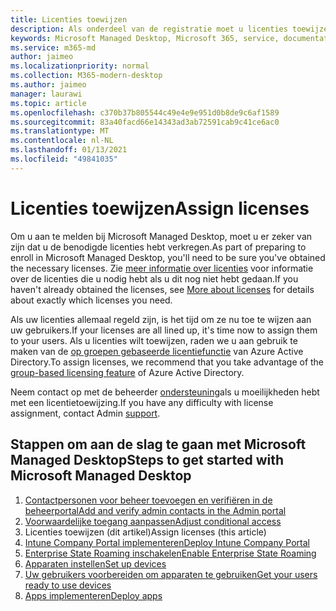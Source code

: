 ```yaml
---
title: Licenties toewijzen
description: Als onderdeel van de registratie moet u licenties toewijzen die u al hebt verkregen voor uw gebruikers.
keywords: Microsoft Managed Desktop, Microsoft 365, service, documentatie
ms.service: m365-md
author: jaimeo
ms.localizationpriority: normal
ms.collection: M365-modern-desktop
ms.author: jaimeo
manager: laurawi
ms.topic: article
ms.openlocfilehash: c370b37b805544c49e4e9e951d0b8de9c6af1589
ms.sourcegitcommit: 83a40facd66e14343ad3ab72591cab9c41ce6ac0
ms.translationtype: MT
ms.contentlocale: nl-NL
ms.lasthandoff: 01/13/2021
ms.locfileid: "49841035"
---
```

# <a name="assign-licenses"></a><span data-ttu-id="4131a-104">Licenties toewijzen</span><span class="sxs-lookup"><span data-stu-id="4131a-104">Assign licenses</span></span>

<span data-ttu-id="4131a-105">Om u aan te melden bij Microsoft Managed Desktop, moet u er zeker van zijn dat u de benodigde licenties hebt verkregen.</span><span class="sxs-lookup"><span data-stu-id="4131a-105">As part of preparing to enroll in Microsoft Managed Desktop, you'll need to be sure you've obtained the necessary licenses.</span></span> <span data-ttu-id="4131a-106">Zie [meer informatie over licenties](../get-ready/prerequisites.md#more-about-licenses) voor informatie over de licenties die u nodig hebt als u dit nog niet hebt gedaan.</span><span class="sxs-lookup"><span data-stu-id="4131a-106">If you haven't already obtained the licenses, see [More about licenses](../get-ready/prerequisites.md#more-about-licenses) for details about exactly which licenses you need.</span></span>


<span data-ttu-id="4131a-107">Als uw licenties allemaal regeld zijn, is het tijd om ze nu toe te wijzen aan uw gebruikers.</span><span class="sxs-lookup"><span data-stu-id="4131a-107">If your licenses are all lined up, it's time now to assign them to your users.</span></span> <span data-ttu-id="4131a-108">Als u licenties wilt toewijzen, raden we u aan gebruik te maken van de [op groepen gebaseerde licentiefunctie](https://docs.microsoft.com/azure/active-directory/fundamentals/active-directory-licensing-whatis-azure-portal) van Azure Active Directory.</span><span class="sxs-lookup"><span data-stu-id="4131a-108">To assign licenses, we recommend that you take advantage of the [group-based licensing feature](https://docs.microsoft.com/azure/active-directory/fundamentals/active-directory-licensing-whatis-azure-portal) of Azure Active Directory.</span></span>

<span data-ttu-id="4131a-109">Neem contact op met de beheerder [ondersteuning](../working-with-managed-desktop/admin-support.md)als u moeilijkheden hebt met een licentietoewijzing.</span><span class="sxs-lookup"><span data-stu-id="4131a-109">If you have any difficulty with license assignment, contact Admin [support](../working-with-managed-desktop/admin-support.md).</span></span>

## <a name="steps-to-get-started-with-microsoft-managed-desktop"></a><span data-ttu-id="4131a-110">Stappen om aan de slag te gaan met Microsoft Managed Desktop</span><span class="sxs-lookup"><span data-stu-id="4131a-110">Steps to get started with Microsoft Managed Desktop</span></span>

1. [<span data-ttu-id="4131a-111">Contactpersonen voor beheer toevoegen en verifiëren in de beheerportal</span><span class="sxs-lookup"><span data-stu-id="4131a-111">Add and verify admin contacts in the Admin portal</span></span>](add-admin-contacts.md)
2. [<span data-ttu-id="4131a-112">Voorwaardelijke toegang aanpassen</span><span class="sxs-lookup"><span data-stu-id="4131a-112">Adjust conditional access</span></span>](conditional-access.md)
3. <span data-ttu-id="4131a-113">Licenties toewijzen (dit artikel)</span><span class="sxs-lookup"><span data-stu-id="4131a-113">Assign licenses (this article)</span></span>
4. [<span data-ttu-id="4131a-114">Intune Company Portal implementeren</span><span class="sxs-lookup"><span data-stu-id="4131a-114">Deploy Intune Company Portal</span></span>](company-portal.md)
5. [<span data-ttu-id="4131a-115">Enterprise State Roaming inschakelen</span><span class="sxs-lookup"><span data-stu-id="4131a-115">Enable Enterprise State Roaming</span></span>](enterprise-state-roaming.md)
6. [<span data-ttu-id="4131a-116">Apparaten instellen</span><span class="sxs-lookup"><span data-stu-id="4131a-116">Set up devices</span></span>](set-up-devices.md)
7. [<span data-ttu-id="4131a-117">Uw gebruikers voorbereiden om apparaten te gebruiken</span><span class="sxs-lookup"><span data-stu-id="4131a-117">Get your users ready to use devices</span></span>](get-started-devices.md)
8. [<span data-ttu-id="4131a-118">Apps implementeren</span><span class="sxs-lookup"><span data-stu-id="4131a-118">Deploy apps</span></span>](deploy-apps.md)
